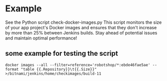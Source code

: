 # Example 
See the Python script check-docker-images.py
This script monitors the size of your app project's Docker images and ensures that they don't increase by more than 25% between Jenkins builds. Stay ahead of potential issues and maintain optimal performance!


## some example for testing the script
```shell
docker images --all --filter=reference='robotshop/*:ebde46fae5ae' --format "table {{.Repository}}\t{{.Size}}" >/bitnami/jenkins/home/checkimages/build-11
```